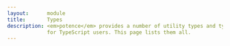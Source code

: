 ```yaml
---
layout:      module
title:       Types
description: <em>potence</em> provides a number of utility types and type guards
             for TypeScript users. This page lists them all.
---
```

